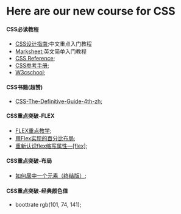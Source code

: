 # Here are our new course for CSS
#### CSS必读教程
- [CSS设计指南](https://www.nli.cn/read/css-sjzhin/part0000_split_004.html);中文重点入门教程
- [Marksheet](https://marksheet.io/);英文简单入门教程
- [CSS Reference](http://tympanus.net/codrops/css_reference/);
- [CSS参考手册](http://css.doyoe.com/);
- [W3cschool](https://www.w3schools.com/css/default.asp);


#### CSS书籍(超赞)
- [CSS-The-Definitive-Guide-4th-zh](https://github.com/gdut-yy/CSS-The-Definitive-Guide-4th-zh);



#### CSS重点突破-FLEX
- [FLEX重点教学](https://github.com/samanthaming/Flexbox30);
- [用Flex实现的百分比布局](https://blog.csdn.net/Handsome_fan/article/details/70199238);
- [重新认识flex缩写属性—[flex]](https://juejin.im/post/5b0f2de751882536c25d56d9);



#### CSS重点突破-布局
- [如何居中一个元素（终结版）](https://github.com/ljianshu/Blog/issues/29);

#### CSS重点突破-经典颜色值
- boottrate rgb(101, 74, 141);
